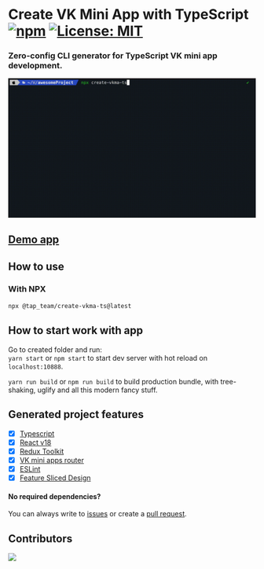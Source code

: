 # Create VK Mini App with TypeScript [![npm][npm]][npm-url] [![License: MIT][mit]][mit-url]
### Zero-config CLI generator for TypeScript VK mini app development.

![there should have been a demo gif here](readme/demo.gif)

## [Demo app](https://vk.com/app51487367)

## How to use

### With NPX

```bash
npx @tap_team/create-vkma-ts@latest
```

## How to start work with app

Go to created folder and run:  
`yarn start` or `npm start` to start dev server with hot reload on `localhost:10888`.

`yarn run build` or `npm run build` to build production bundle, with tree-shaking, uglify and all this modern fancy stuff.


## Generated project features

- [x] [Typescript](https://www.typescriptlang.org/docs/)
- [x] [React v18](https://react.dev/learn)
- [x] [Redux Toolkit](https://redux-toolkit.js.org/introduction/getting-started)
- [x] [VK mini apps router](https://dev.vk.com/libraries/router)
- [x] [ESLint](https://eslint.org/docs/latest/use/getting-started)
- [x] [Feature Sliced Design](https://feature-sliced.design/docs)

#### No required dependencies?

You can always write to [issues][issues] or create a [pull request][pulls].

## Contributors
<a href="https://github.com/Tap-Team/create-vkma-ts/graphs/contributors">
  <img src="https://contrib.rocks/image?repo=Tap-Team/create-vkma-ts" />
</a>

[npm]: https://img.shields.io/npm/v/@tap_team/create-vkma-ts.svg
[npm-url]: https://npmjs.com/package/@tap_team/create-vkma-ts
[mit]: https://img.shields.io/badge/License-MIT-yellow.svg
[mit-url]: LICENSE
[issues]: https://github.com/Tap-Team/create-vkma-ts/issues
[pulls]: https://github.com/Tap-Team/create-vkma-ts/pulls
